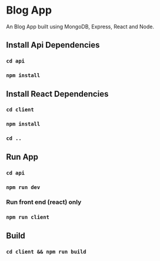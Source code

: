 # Blog App

An Blog App built using MongoDB, Express, React and Node.

## Install Api Dependencies

### `cd api`

### `npm install`

## Install React Dependencies

### `cd client`

### `npm install`

### `cd ..`

## Run App

### `cd api`

### `npm run dev`

### Run front end (react) only

### `npm run client`

## Build

### `cd client && npm run build`
